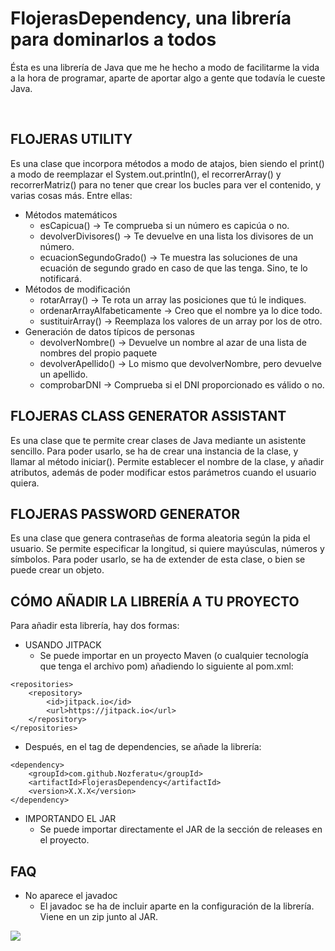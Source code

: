 # FlojerasDependency, una librería para dominarlos a todos

Ésta es una librería de Java que me he hecho a modo de facilitarme la vida a la hora de programar, aparte de aportar algo a gente que todavía le cueste Java. 

<br>
<h2>FLOJERAS UTILITY</h2>

Es una clase que incorpora métodos a modo de atajos, bien siendo el print() a modo de reemplazar el System.out.println(), el recorrerArray() y recorrerMatriz() para no tener que crear los bucles para ver el contenido, y varias cosas más. Entre ellas:

- Métodos matemáticos
  - esCapicua() -> Te comprueba si un número es capicúa o no.
  - devolverDivisores() -> Te devuelve en una lista los divisores de un número.
  - ecuacionSegundoGrado() -> Te muestra las soluciones de una ecuación de segundo grado en caso de que las tenga. Sino, te lo notificará.
- Métodos de modificación
  - rotarArray() -> Te rota un array las posiciones que tú le indiques.
  - ordenarArrayAlfabeticamente -> Creo que el nombre ya lo dice todo.
  - sustituirArray() -> Reemplaza los valores de un array por los de otro.
- Generación de datos típicos de personas
  - devolverNombre() -> Devuelve un nombre al azar de una lista de nombres del propio paquete
  - devolverApellido() -> Lo mismo que devolverNombre, pero devuelve un apellido.
  - comprobarDNI -> Comprueba si el DNI proporcionado es válido o no.


<h2>FLOJERAS CLASS GENERATOR ASSISTANT</h2>

Es una clase que te permite crear clases de Java mediante un asistente sencillo.
Para poder usarlo, se ha de crear una instancia de la clase, y llamar al método iniciar().
Permite establecer el nombre de la clase, y añadir atributos, además de poder modificar estos parámetros cuando el usuario quiera.


<h2>FLOJERAS PASSWORD GENERATOR</h2>

Es una clase que genera contraseñas de forma aleatoria según la pida el usuario. Se permite especificar la longitud, si quiere mayúsculas, números y símbolos.
Para poder usarlo, se ha de extender de esta clase, o bien se puede crear un objeto.

<h2>CÓMO AÑADIR LA LIBRERÍA A TU PROYECTO</h2>

Para añadir esta librería, hay dos formas:

- USANDO JITPACK
  - Se puede importar en un proyecto Maven (o cualquier tecnología que tenga el archivo pom) añadiendo lo siguiente al pom.xml:
```
<repositories>
	<repository>
		<id>jitpack.io</id>
		<url>https://jitpack.io</url>
	</repository>
</repositories>
```
  - Después, en el tag de dependencies, se añade la librería:
```
<dependency>
	<groupId>com.github.Nozferatu</groupId>
	<artifactId>FlojerasDependency</artifactId>
	<version>X.X.X</version>
</dependency>
```
- IMPORTANDO EL JAR
  - Se puede importar directamente el JAR de la sección de releases en el proyecto.
<h2>FAQ</h2>

- No aparece el javadoc
  - El javadoc se ha de incluir aparte en la configuración de la librería. Viene en un zip junto al JAR.

[![](https://jitpack.io/v/Nozferatu/FlojerasDependency.svg)](https://jitpack.io/#Nozferatu/FlojerasDependency)
